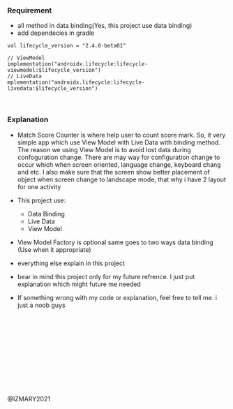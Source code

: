 ### Requirement
- all method in data binding(Yes, this project use data binding)
- add dependecies in gradle

```
val lifecycle_version = "2.4.0-beta01"

// ViewModel
implementation("androidx.lifecycle:lifecycle-viewmodel:$lifecycle_version")
// LiveData
mplementation("androidx.lifecycle:lifecycle-livedata:$lifecycle_version")
```

<br>

### Explanation
- Match Score Counter is where help user to count score mark. So, it very simple app which use View Model with Live Data with binding method. The reason we using View Model is to avoid lost data during confoguration change. There are may way for configuration change to occur which when screen oriented, language change, keyboard chang and etc. I also make sure that the screen show better placement of object when screen change to landscape mode, that why i have 2 layout for one activity
- This project use:
  - Data Binding
  - Live Data
  - View Model
  
- View Model Factory is optional same goes to two ways data binding (Use when it appropriate)
- everything else explain in this project
- bear in mind this project only for my future refrence. I just put explanation which might future me needed
- If something wrong with my code or explanation, feel free to tell me. i just a noob guys

<br>
<br>
<br>
<br>
<br>
<br>
<br>
<br>
<br>
<br>

@IZMARY2021
